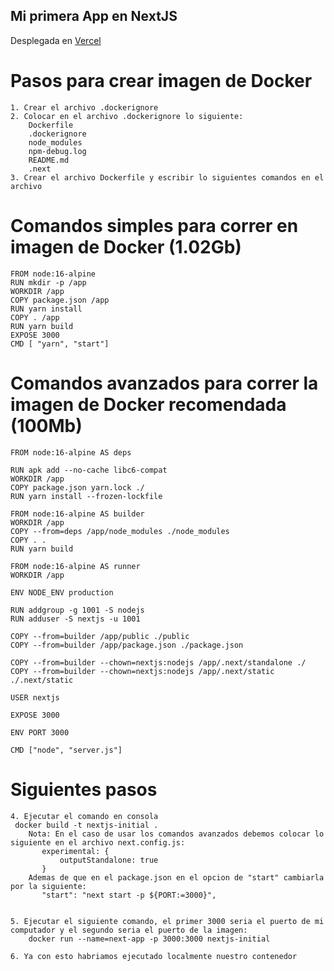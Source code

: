  ## Mi primera App en NextJS

 Desplegada en [Vercel](https://justin-nextapp.vercel.app/)

 # Pasos para crear imagen de Docker

    1. Crear el archivo .dockerignore
    2. Colocar en el archivo .dockerignore lo siguiente: 
        Dockerfile
        .dockerignore
        node_modules
        npm-debug.log
        README.md
        .next
    3. Crear el archivo Dockerfile y escribir lo siguientes comandos en el archivo

# Comandos simples para correr en imagen de Docker (1.02Gb)
    FROM node:16-alpine
    RUN mkdir -p /app
    WORKDIR /app
    COPY package.json /app
    RUN yarn install
    COPY . /app
    RUN yarn build
    EXPOSE 3000
    CMD [ "yarn", "start"]

# Comandos avanzados para correr la imagen de Docker recomendada (100Mb)

    FROM node:16-alpine AS deps

    RUN apk add --no-cache libc6-compat
    WORKDIR /app
    COPY package.json yarn.lock ./
    RUN yarn install --frozen-lockfile

    FROM node:16-alpine AS builder
    WORKDIR /app
    COPY --from=deps /app/node_modules ./node_modules
    COPY . .
    RUN yarn build

    FROM node:16-alpine AS runner
    WORKDIR /app

    ENV NODE_ENV production

    RUN addgroup -g 1001 -S nodejs
    RUN adduser -S nextjs -u 1001

    COPY --from=builder /app/public ./public
    COPY --from=builder /app/package.json ./package.json

    COPY --from=builder --chown=nextjs:nodejs /app/.next/standalone ./
    COPY --from=builder --chown=nextjs:nodejs /app/.next/static ./.next/static

    USER nextjs

    EXPOSE 3000

    ENV PORT 3000

    CMD ["node", "server.js"]


# Siguientes pasos
    4. Ejecutar el comando en consola
     docker build -t nextjs-initial . 
        Nota: En el caso de usar los comandos avanzados debemos colocar lo siguiente en el archivo next.config.js: 
           experimental: {
               outputStandalone: true
           }
        Ademas de que en el package.json en el opcion de "start" cambiarla por la siguiente:
           "start": "next start -p ${PORT:=3000}",


    5. Ejecutar el siguiente comando, el primer 3000 seria el puerto de mi computador y el segundo seria el puerto de la imagen:     
        docker run --name=next-app -p 3000:3000 nextjs-initial

    6. Ya con esto habriamos ejecutado localmente nuestro contenedor

